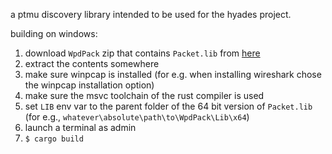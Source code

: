a ptmu discovery library intended to be used for the hyades project.

building on windows:
1. download `WpdPack` zip that contains `Packet.lib` from [here](https://www.winpcap.org/devel.htm)
2. extract the contents somewhere
3. make sure winpcap is installed (for e.g. when installing wireshark chose the winpcap installation option)
4. make sure the msvc toolchain of the rust compiler is used
5. set `LIB` env var to the parent folder of the 64 bit version of `Packet.lib` (for e.g., `whatever\absolute\path\to\WpdPack\Lib\x64`) 
6. launch a terminal as admin
7. `$ cargo build`
